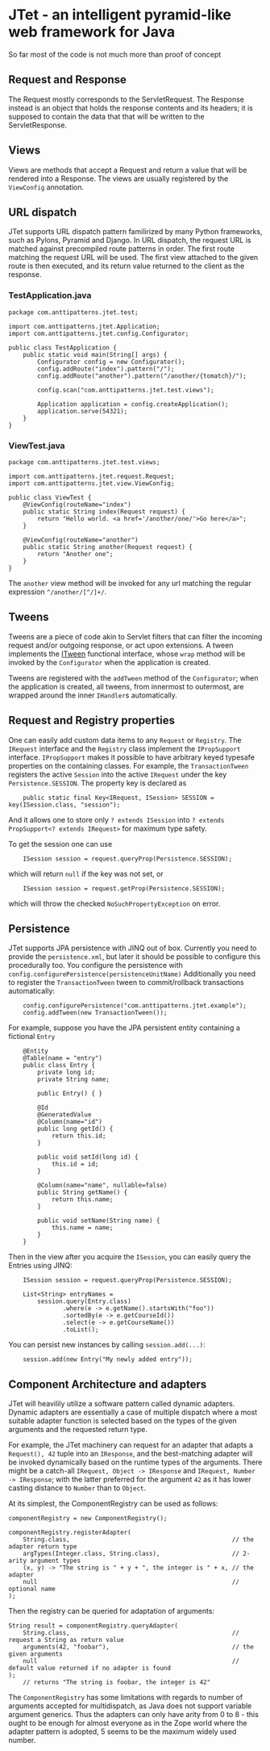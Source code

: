 # JTet - an intelligent pyramid-like web framework for Java

So far most of the code is not much more than proof of concept

## Request and Response

The Request mostly corresponds to the ServletRequest. The
Response instead is an object that holds the response contents
and its headers; it is supposed to contain the data that that will
be written to the ServletResponse.

## Views

Views are methods that accept a Request and return a value that
will be rendered into a Response. The views are usually registered
by the `ViewConfig` annotation.

## URL dispatch

JTet supports URL dispatch pattern familirized by many Python frameworks,
such as Pylons, Pyramid and Django. In URL dispatch, the request URL
is matched against precompiled route patterns in order. The first route 
matching the request URL will be used. The first view attached to the 
given route is then executed, and its return value returned to the client
as the response.

### TestApplication.java

	package com.anttipatterns.jtet.test;
	
	import com.anttipatterns.jtet.Application;
	import com.anttipatterns.jtet.config.Configurator;
	
	public class TestApplication {
		public static void main(String[] args) {
			Configurator config = new Configurator();
			config.addRoute("index").pattern("/");
			config.addRoute("another").pattern("/another/{tomatch}/");

			config.scan("com.anttipatterns.jtet.test.views");
			
			Application application = config.createApplication();
			application.serve(54321);
		}
	}

### ViewTest.java

	package com.anttipatterns.jtet.test.views;

	import com.anttipatterns.jtet.request.Request;
	import com.anttipatterns.jtet.view.ViewConfig;
	
	public class ViewTest {
		@ViewConfig(routeName="index")
		public static String index(Request request) {
			return "Hello world. <a href='/another/one/'>Go here</a>";
		}

		@ViewConfig(routeName="another")
		public static String another(Request request) {
			return "Another one";
		}
	}

The `another` view method will be invoked for any url matching the regular expression `^/another/[^/]+/`.

## Tweens

Tweens are a piece of code akin to Servlet filters that can filter the incoming request and/or outgoing response, or act upon extensions. A tween implements the 
[ITween](jtet/src/com/anttipatterns/jtet/tween/ITween.java) functional interface, whose `wrap` method will be invoked by the `Configurator` when the 
application is created.

Tweens are registered with the `addTween` method of the `Configurator`; when the application is created, all tweens, from innermost to outermost, are wrapped around
the inner `IHandler`s automatically.

## Request and Registry properties

One can easily add custom data items to any `Request` or `Registry`. The `IRequest` interface and the `Registry` class implement the `IPropSupport` interface.
`IPropSupport` makes it possible to have arbitrary keyed typesafe properties on the containing classes. For example, the `TransactionTween` registers the
active `Session` into the active `IRequest` under the key `Persistence.SESSION`. The property key is declared as 

        public static final Key<IRequest, ISession> SESSION = key(ISession.class, "session");

And it allows one to store only `? extends ISession` into `? extends PropSupport<? extends IRequest>` for maximum type safety.

To get the session one can use

        ISession session = request.queryProp(Persistence.SESSION);

which will return `null` if the key was not set, or 

        ISession session = request.getProp(Persistence.SESSION);

which will throw the checked `NoSuchPropertyException` on error.

## Persistence

JTet supports JPA persistence with JINQ out of box. Currently you need to provide the `persistence.xml`, but later it should be possible to configure this procedurally too. You 
configure the persistence with `config.configurePersistence(persistenceUnitName)` Additionally you need to register the `TransactionTween` tween to commit/rollback transactions 
automatically:

        config.configurePersistence("com.anttipatterns.jtet.example");
        config.addTween(new TransactionTween());

For example, suppose you have the JPA persistent entity containing a fictional `Entry`

        @Entity
        @Table(name = "entry")
        public class Entry {
        	private long id;
        	private String name;
        
        	public Entry() { }
        	
        	@Id
        	@GeneratedValue
        	@Column(name="id")
        	public long getId() {
        		return this.id;
        	}
        
        	public void setId(long id) {
        		this.id = id;
        	}
        
        	@Column(name="name", nullable=false)
        	public String getName() {
        		return this.name;
        	}
        
        	public void setName(String name) {
        		this.name = name;
        	}
        }

Then in the view after you acquire the `ISession`, you can easily query the Entries using JINQ:

        ISession session = request.queryProp(Persistence.SESSION);

        List<String> entryNames = 
            session.query(Entry.class)
                   .where(e -> e.getName().startsWith("foo"))
                   .sortedBy(e -> e.getCourseId())
                   .select(e -> e.getCourseName())
                   .toList();

You can persist new instances by calling `session.add(...)`:

        session.add(new Entry("My newly added entry"));


## Component Architecture and adapters

JTet will heavilily utilize a software pattern called dynamic adapters. Dynamic adapters are essentially a case of 
multiple dispatch where a most suitable adapter function is selected based on the types of the given arguments
and the requested return type.

For example, the JTet machinery can request for an adapter that adapts a `Request(), 42` tuple into an `IResponse`,
and the best-matching adapter will be invoked dynamically based on the runtime types of the arguments. There might
be a catch-all `IRequest, Object -> IResponse` and `IRequest, Number -> IResponse`; with the latter preferred for 
the argument `42` as it has lower casting distance to `Number` than to `Object`.

At its simplest, the ComponentRegistry can be used as follows:

	componentRegistry = new ComponentRegistry();

	componentRegistry.registerAdapter(
		String.class,                                             // the adapter return type
		argTypes(Integer.class, String.class),                    // 2-arity argument types
		(x, y) -> "The string is " + y + ", the integer is " + x, // the adapter
		null                                                      // optional name
	);
 
Then the registry can be queried for adaptation of arguments:

	String result = componentRegistry.queryAdapter(
		String.class,                                             // request a String as return value
		arguments(42, "foobar"),                                  // the given arguments
		null                                                      // default value returned if no adapter is found
	);
        // returns "The string is foobar, the integer is 42"


The `ComponentRegistry` has some limitations with regards to number of arguments accepted for multidispatch, 
as Java does not support variable argument generics. Thus the adapters can only have arity from 0 to 8 - this ought
to be enough for almost everyone as in the Zope world where the adapter pattern is adopted, 5 seems to be the 
maximum widely used number.

